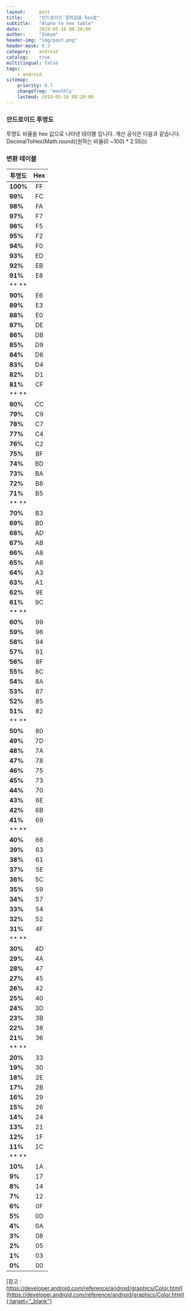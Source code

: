 ```yaml
---
layout:     post
title:      "안드로이드 알파값을 hex로"
subtitle:   "Alpha to hex table"
date:       2019-05-16 08:20:00
author:     "Inbum"
header-img: "img/post.png"
header-mask: 0.3
category:   android
catalog:    true
multilingual: false
tags:
    - android
sitemap:
    priority: 0.7
    changefreq: 'monthly'
    lastmod: 2019-05-16 08:20:00
---
```


### 안드로이드 투명도 
투명도 비율을 hex 값으로 나타낸 테이블 입니다.
계산 공식은 다음과 같습니다.
DecimalToHex(Math.round((원하는 비율(0 ~100) * 2.55)))

### 변환 테이블
|  <center>투명도</center> |  <center>Hex</center> |
|:--------|:--------:|
|**100%** | <center>FF</center> |
|**99%** | <center>FC</center> |
|**98%** | <center>FA</center> |
|**97%** | <center>F7</center> |
|**96%** | <center>F5</center> |
|**95%** | <center>F2</center> |
|**94%** | <center>F0</center> |
|**93%** | <center>ED</center> |
|**92%** | <center>EB</center> |
|**91%** | <center>E8</center> |
|** ** | <center> </center> |
|**90%** | <center>E6</center> |
|**89%** | <center>E3</center> |
|**88%** | <center>E0</center> |
|**87%** | <center>DE</center> |
|**86%** | <center>DB</center> |
|**85%** | <center>D9</center> |
|**84%** | <center>D6</center> |
|**83%** | <center>D4</center> |
|**82%** | <center>D1</center> |
|**81%** | <center>CF</center> |
|** ** | <center> </center> |
|**80%** | <center>CC</center> |
|**79%** | <center>C9</center> |
|**78%** | <center>C7</center> |
|**77%** | <center>C4</center> |
|**76%** | <center>C2</center> |
|**75%** | <center>BF</center> |
|**74%** | <center>BD</center> |
|**73%** | <center>BA</center> |
|**72%** | <center>B8</center> |
|**71%** | <center>B5</center> |
|** ** | <center> </center> |
|**70%** | <center>B3</center> |
|**69%** | <center>B0</center> |
|**68%** | <center>AD</center> |
|**67%** | <center>AB</center> |
|**66%** | <center>A8</center> |
|**65%** | <center>A6</center> |
|**64%** | <center>A3</center> |
|**63%** | <center>A1</center> |
|**62%** | <center>9E</center> |
|**61%** | <center>9C</center> |
|** ** | <center> </center> |
|**60%** | <center>99</center> |
|**59%** | <center>96</center> |
|**58%** | <center>94</center> |
|**57%** | <center>91</center> |
|**56%** | <center>8F</center> |
|**55%** | <center>8C</center> |
|**54%** | <center>8A</center> |
|**53%** | <center>87</center> |
|**52%** | <center>85</center> |
|**51%** | <center>82</center> |
|** ** | <center> </center> |
|**50%** | <center>80</center> |
|**49%** | <center>7D</center> |
|**48%** | <center>7A</center> |
|**47%** | <center>78</center> |
|**46%** | <center>75</center> |
|**45%** | <center>73</center> |
|**44%** | <center>70</center> |
|**43%** | <center>6E</center> |
|**42%** | <center>6B</center> |
|**41%** | <center>69</center> |
|** ** | <center> </center> |
|**40%** | <center>66</center> |
|**39%** | <center>63</center> |
|**38%** | <center>61</center> |
|**37%** | <center>5E</center> |
|**36%** | <center>5C</center> |
|**35%** | <center>59</center> |
|**34%** | <center>57</center> |
|**33%** | <center>54</center> |
|**32%** | <center>52</center> |
|**31%** | <center>4F</center> |
|** ** | <center> </center> |
|**30%** | <center>4D</center> |
|**29%** | <center>4A</center> |
|**28%** | <center>47</center> |
|**27%** | <center>45</center> |
|**26%** | <center>42</center> |
|**25%** | <center>40</center> |
|**24%** | <center>3D</center> |
|**23%** | <center>3B</center> |
|**22%** | <center>38</center> |
|**21%** | <center>36</center> |
|** ** | <center> </center> |
|**20%** | <center>33</center> |
|**19%** | <center>30</center> |
|**18%** | <center>2E</center> |
|**17%** | <center>2B</center> |
|**16%** | <center>29</center> |
|**15%** | <center>26</center> |
|**14%** | <center>24</center> |
|**13%** | <center>21</center> |
|**12%** | <center>1F</center> |
|**11%** | <center>1C</center> |
|** ** | <center> </center> |
|**10%** | <center>1A</center> |
|**9%** | <center>17</center> |
|**8%** | <center>14</center> |
|**7%** | <center>12</center> |
|**6%** | <center>0F</center> |
|**5%** | <center>0D</center> |
|**4%** | <center>0A</center> |
|**3%** | <center>08</center> |
|**2%** | <center>05</center> |
|**1%** | <center>03</center> |
|**0%** | <center>00</center> |

[참고 : https://developer.android.com/reference/android/graphics/Color.html](https://developer.android.com/reference/android/graphics/Color.html){:target="_blank"}
